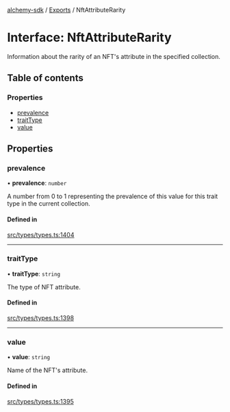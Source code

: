 [alchemy-sdk](../README.md) / [Exports](../modules.md) / NftAttributeRarity

# Interface: NftAttributeRarity

Information about the rarity of an NFT's attribute in the specified collection.

## Table of contents

### Properties

- [prevalence](NftAttributeRarity.md#prevalence)
- [traitType](NftAttributeRarity.md#traittype)
- [value](NftAttributeRarity.md#value)

## Properties

### prevalence

• **prevalence**: `number`

A number from 0 to 1 representing the prevalence of this value for this
trait type in the current collection.

#### Defined in

[src/types/types.ts:1404](https://github.com/alchemyplatform/alchemy-sdk-js/blob/c7197b9/src/types/types.ts#L1404)

___

### traitType

• **traitType**: `string`

The type of NFT attribute.

#### Defined in

[src/types/types.ts:1398](https://github.com/alchemyplatform/alchemy-sdk-js/blob/c7197b9/src/types/types.ts#L1398)

___

### value

• **value**: `string`

Name of the NFT's attribute.

#### Defined in

[src/types/types.ts:1395](https://github.com/alchemyplatform/alchemy-sdk-js/blob/c7197b9/src/types/types.ts#L1395)
